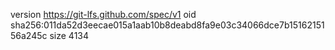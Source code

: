 version https://git-lfs.github.com/spec/v1
oid sha256:011da52d3eecae015a1aab10b8deabd8fa9e03c34066dce7b1516215156a245c
size 4134
